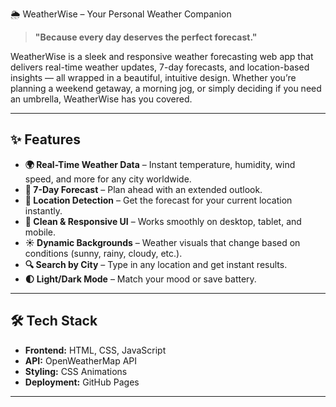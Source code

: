 🌦️ WeatherWise – Your Personal Weather Companion  

> **"Because every day deserves the perfect forecast."**  

WeatherWise is a sleek and responsive weather forecasting web app that delivers real-time weather updates, 7-day forecasts, and location-based insights — all wrapped in a beautiful, intuitive design. Whether you’re planning a weekend getaway, a morning jog, or simply deciding if you need an umbrella, WeatherWise has you covered.  

---

## ✨ Features

- **🌍 Real-Time Weather Data** – Instant temperature, humidity, wind speed, and more for any city worldwide.
- **📅 7-Day Forecast** – Plan ahead with an extended outlook.
- **📍 Location Detection** – Get the forecast for your current location instantly.
- **🎨 Clean & Responsive UI** – Works smoothly on desktop, tablet, and mobile.
- **☀️ Dynamic Backgrounds** – Weather visuals that change based on conditions (sunny, rainy, cloudy, etc.).
- **🔍 Search by City** – Type in any location and get instant results.
- **🌓 Light/Dark Mode** – Match your mood or save battery.

---

## 🛠️ Tech Stack

- **Frontend:** HTML, CSS, JavaScript 
- **API:** OpenWeatherMap API
- **Styling:** CSS Animations
- **Deployment:** GitHub Pages 

---
